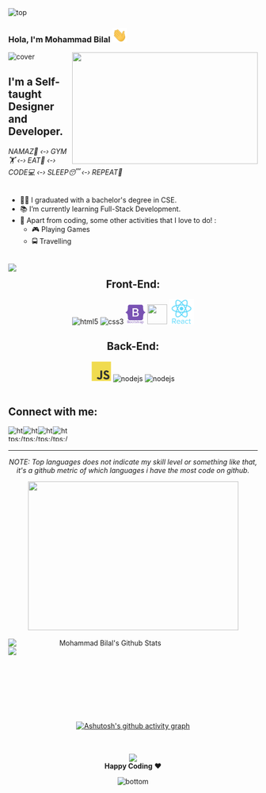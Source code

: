 <!--
**immohammedbilal98/immohammedbilal98** is a ✨ _special_ ✨ repository because its `README.md` (this file) appears on your GitHub profile.
-->
<img src="https://user-images.githubusercontent.com/49686277/119872504-2c2f2a00-bf41-11eb-90a9-bfad08b0a130.PNG" alt="top" />

### Hola, I'm Mohammad Bilal <img src="https://raw.githubusercontent.com/ABSphreak/ABSphreak/master/gifs/Hi.gif" width="30"></h2>

<img src="https://user-images.githubusercontent.com/49686277/109705521-4e6b1300-7bb1-11eb-8380-48681240721a.png" alt="cover" />


<img align="right" src="https://www.mygo.ge/uploads/blog/1584023795.jpg" height='225' width='375'/> 

## I'm a Self-taught Designer and Developer.
###### NAMAZ🤲 ‹-› GYM🏋️ ‹-› EAT🥣 ‹-› CODE💻 ‹-› SLEEP😴 ‹-› REPEAT🔁   
 
-  👨‍🎓 I graduated with a bachelor's degree in CSE. 
-  📚 I’m currently learning Full-Stack Development.
-  📂 Apart from coding, some other activities that I love to do! :
     <ul>
       <li>🎮 Playing Games</li>
       <li>🚍 Travelling</li>
     </ul>
   

<br>

<img align="left" src="https://user-images.githubusercontent.com/49686277/95300282-93a64580-089c-11eb-80ec-2ae2481368d8.gif" width="328"> 
<h2 align="center">Front-End:</h2>
<div align="center">
<!--  <img  src="https://raw.githubusercontent.com/devicons/devicon/master/icons/c/c-original.svg" alt="c" width="40" height="40"/>
 <img  src="https://raw.githubusercontent.com/devicons/devicon/master/icons/python/python-original.svg" alt="python" width="40" height="40"/> -->
 <img  src="https://img.icons8.com/color/48/000000/html-5--v1.png" alt="html5" width="50"/> 
 <img  src="https://img.icons8.com/color/48/000000/css3.png" alt="css3" width="50"/> 
 <img  src="https://raw.githubusercontent.com/devicons/devicon/master/icons/bootstrap/bootstrap-plain-wordmark.svg" width="40" height="40"/>
 <img  src="https://cdn3.iconfinder.com/data/icons/popular-services-brands/512/jquery-512.png" width="40" height="40"/>
 <img  src="https://raw.githubusercontent.com/devicons/devicon/master/icons/react/react-original-wordmark.svg" alt="react" width="50" height="50"/>

<h2 align="center">Back-End:</h2>
<div align="center">
 <img  src="https://raw.githubusercontent.com/devicons/devicon/master/icons/javascript/javascript-original.svg" width="40" height="40"/> 
 <img  src="https://cdn.iconscout.com/icon/free/png-256/node-js-1174925.png" alt="nodejs" width="50" height="50"/>
 <img  src="https://cdn.icon-icons.com/icons2/2699/PNG/512/expressjs_logo_icon_169185.png" alt="nodejs" width="50" height="50"/>
 
</div> 

<br>
 
<h2 align="left">Connect with me:</h2>
<a href="https://twitter.com/elysian_97" target="blank"><img align="left" src="https://cdn.jsdelivr.net/npm/simple-icons@3.0.1/icons/twitter.svg" alt="https://twitter.com/elysian_97" height="30" width="30" /></a>
<a href="https://www.linkedin.com/in/mohammedbilal97/" target="blank"><img align="left" src="https://cdn.jsdelivr.net/npm/simple-icons@3.0.1/icons/linkedin.svg" alt="https://www.linkedin.com/in/mohammedbilal97/" height="30" width="30" /></a>
<a href="https://www.facebook.com/im.mohammedbilal.97/" target="blank"><img align="left" src="https://cdn.jsdelivr.net/npm/simple-icons@3.0.1/icons/facebook.svg" alt="https://www.facebook.com/elysian.97/" height="30" width="30" /></a>
<a href="https://www.instagram.com/elysian.97__/" target="blank"><img align="left" src="https://cdn.jsdelivr.net/npm/simple-icons@3.0.1/icons/instagram.svg" alt="https://www.instagram.com/im.mohammedbilal_97/" height="30" width="30" /></a>
</p>

<br>
<br>

---

_NOTE: Top languages does not indicate my skill level or something like that, it's a github metric of which languages i have the most code on github._

<p align="center">
  <img width="425" height="300" src="https://i.pinimg.com/originals/b9/e4/96/b9e4960c1476c78043d499d975f86cdb.gif">  
</p>

<p>
  <img align="left" alt="Mohammad Bilal's Github Stats" src="https://github-readme-stats.vercel.app/api?username=immohammedbilal98&show_icons=true&locale=en" width="396px">
    <img align="left" src="https://github-readme-stats.anuraghazra1.vercel.app/api/top-langs/?username=immohammedbilal98&layout=compact&theme=light" width="332px">
</p> 


<br/>
<br/>
<br/>
<br/>
<br/>
<br/>
<br/>
<br/>
<br/>

[![Ashutosh's github activity graph](https://activity-graph.herokuapp.com/graph?username=immohammedbilal98&bg_color=000000&color=35a766&line=4e4c9e&point=ffffff&area=true&hide_border=true)](https://github.com/ashutosh00710/github-readme-activity-graph)

<br/>
 
<div>
 <p align="center">
  <img align="center" width="150px" src="https://user-images.githubusercontent.com/49686277/108319748-47b8c500-71db-11eb-89b5-d38b769731e1.PNG">
  <br>
  <strong>Happy Coding</strong> ❤️
 </p> 
</div>


<img src="https://user-images.githubusercontent.com/49686277/119872640-554fba80-bf41-11eb-8a70-7adbf6247341.PNG" alt="bottom"> 
